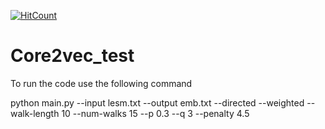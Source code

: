 [![HitCount](http://hits.dwyl.io/Sam131112/Core2vec_test.svg)](http://hits.dwyl.io/Sam131112/Core2vec_test)
# Core2vec_test

To run the code use the following command

python main.py --input lesm.txt --output emb.txt --directed --weighted --walk-length 10 --num-walks 15 --p 0.3 --q 3 --penalty 4.5
